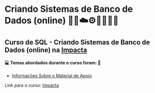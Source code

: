 # Criando Sistemas de Banco de Dados (online) 🤖🎲☁️⚙️🤯👨🏻‍💻
## Curso de SQL - Criando Sistemas de Banco de Dados (online) na [Impacta](https://impacta-sc.eadbox.com/courses/sql-2016-criando-sistemas-de-banco-de-dados-online)
#### 💻 Temas abordados durante o curso foram: 🚀

- [Informações Sobre o Material de Apoio](https://github.com/romulovieira777/SQL_Criando_Sistemas_de_Banco_de_Dados_Online/blob/main/Informacoes_Sobre_o_Material_de_Apoio.txt)

Link para o curso: [Impacta](https://impacta-sc.eadbox.com/courses/sql-2016-criando-sistemas-de-banco-de-dados-online)